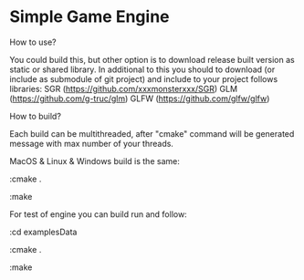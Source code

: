 # Simple Game Engine

How to use?

You could build this, but other option is to download release built version as static or shared library.
In additional to this you should to download (or include as submodule of git project) and include to your project follows libraries:
SGR (https://github.com/xxxmonsterxxx/SGR)
GLM (https://github.com/g-truc/glm)
GLFW (https://github.com/glfw/glfw)

How to build?

Each build can be multithreaded, after "cmake" command will be generated message with max number of your threads.

MacOS & Linux & Windows build is the same:

:cmake .

:make

For test of engine you can build run and follow:

:cd examplesData

:cmake .

:make